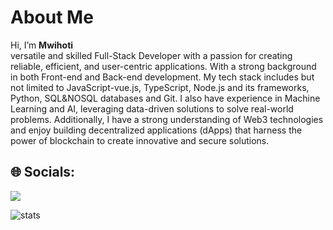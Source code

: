 # About Me <br>
Hi, I’m <b>Mwihoti</b>
<br>
versatile and skilled  Full-Stack Developer with a passion for creating reliable, efficient, and user-centric applications. With a strong background in both Front-end and Back-end development. My tech stack includes but not limited to JavaScript-vue.js, TypeScript, Node.js and its frameworks, Python, SQL&NOSQL databases and Git. I also have experience in Machine Learning and AI, leveraging data-driven solutions to solve real-world problems. Additionally, I have a strong understanding of Web3 technologies and enjoy building decentralized applications (dApps) that harness the power of blockchain to create innovative and secure solutions.<br>





## 🌐 Socials:

[![](https://visitcount.itsvg.in/api?id=mwihoti&icon=0&color=0)](https://visitcount.itsvg.in)

  
  
<!-- Proudly created with GPRM ( https://gprm.itsvg.in ) -->




<div align="center gap-20">
  <img src="https://api.githubtrends.io/user/svg/mwihoti/langs?time_range=one_year&use_percent=True&include_private=True&compact=True&theme=dark " alt="stats" />

</div>

